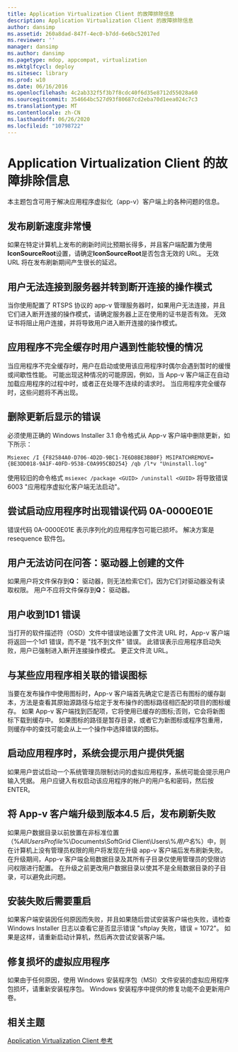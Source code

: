 ```yaml
---
title: Application Virtualization Client 的故障排除信息
description: Application Virtualization Client 的故障排除信息
author: dansimp
ms.assetid: 260a8dad-847f-4ec0-b7dd-6e6bc52017ed
ms.reviewer: ''
manager: dansimp
ms.author: dansimp
ms.pagetype: mdop, appcompat, virtualization
ms.mktglfcycl: deploy
ms.sitesec: library
ms.prod: w10
ms.date: 06/16/2016
ms.openlocfilehash: 4c2ab332f5f3b7f8cdc40f6d35e8712d55028a60
ms.sourcegitcommit: 354664bc527d93f80687cd2eba70d1eea024c7c3
ms.translationtype: MT
ms.contentlocale: zh-CN
ms.lasthandoff: 06/26/2020
ms.locfileid: "10798722"
---
```

# Application Virtualization Client 的故障排除信息


本主题包含可用于解决应用程序虚拟化（app-v）客户端上的各种问题的信息。

## 发布刷新速度非常慢


如果在特定计算机上发布的刷新时间比预期长得多，并且客户端配置为使用**IconSourceRoot**设置，请确定**IconSourceRoot**是否包含无效的 URL。 无效 URL 将在发布刷新期间产生很长的延迟。

## 用户无法连接到服务器并转到断开连接的操作模式


当你使用配置了 RTSPS 协议的 app-v 管理服务器时，如果用户无法连接，并且它们进入断开连接的操作模式，请确定服务器上正在使用的证书是否有效。 无效证书将阻止用户连接，并将导致用户进入断开连接的操作模式。

## <a href="" id="users-experience-slow-performance-when-applications-are-not-fully-cached-"></a>应用程序不完全缓存时用户遇到性能较慢的情况


当应用程序不完全缓存时，用户在启动或使用该应用程序时偶尔会遇到暂时的缓慢或间歇性性能。 可能出现这种情况的可能原因，例如，当 App-v 客户端正在自动加载应用程序的过程中时，或者正在处理不连续的请求时。 当应用程序完全缓存时，这些问题将不再出现。

## <a href="" id="error-displayed-after-an-update-is-removed-"></a>删除更新后显示的错误


必须使用正确的 Windows Installer 3.1 命令格式从 App-v 客户端中删除更新，如下所示：

`Msiexec /I {F82584A0-D706-4D2D-9BC1-7E6D8BE3BB0F} MSIPATCHREMOVE={BE3DD018-9A1F-40FD-9538-C0A995CBD254} /qb /l*v "Uninstall.log"`

使用较旧的命令格式 `msiexec /package <GUID> /uninstall <GUID>` 将导致错误 6003 "应用程序虚拟化客户端无法启动"。

## 尝试启动应用程序时出现错误代码 0A-0000E01E


错误代码 0A-0000E01E 表示序列化的应用程序包可能已损坏。 解决方案是 resequence 软件包。

## 用户无法访问在问答：驱动器上创建的文件


如果用户将文件保存到**Q：** 驱动器，则无法检索它们，因为它们对驱动器没有读取权限。 用户不应将文件保存到**Q：** 驱动器。

## 用户收到1D1 错误


当打开的软件描述符（OSD）文件中错误地设置了文件流 URL 时，App-v 客户端将返回一个1d1 错误，而不是 "找不到文件" 错误。 此错误表示应用程序启动失败，用户已强制进入断开连接操作模式。 更正文件流 URL。

## 与某些应用程序相关联的错误图标


当要在发布操作中使用图标时，App-v 客户端首先确定它是否已有图标的缓存副本，方法是查看其原始源路径与给定于发布操作的图标路径相匹配的项目的图标缓存。 如果 App-v 客户端找到匹配项，它将使用已缓存的图标;否则，它会将新图标下载到缓存中。 如果图标的路径是暂存目录，或者它为新图标或程序包重用，则缓存中的查找可能会从上一个操作中选择错误的图标。

## 启动应用程序时，系统会提示用户提供凭据


如果用户尝试启动一个系统管理员限制访问的虚拟应用程序，系统可能会提示用户输入凭据。 用户应键入有权启动该应用程序的帐户的用户名和密码，然后按 ENTER。

## 将 App-v 客户端升级到版本4.5 后，发布刷新失败


如果用户数据目录以前放置在非标准位置（%*AllUsersProfile*%\\Documents\\SoftGrid Client\\Users\\%*用户名*%）中，则在计算机上没有管理员权限的用户将发现在升级 app-v 客户端后发布刷新失败。 在升级期间，App-v 客户端全局数据目录及其所有子目录仅使用管理员的受限访问权限进行配置。 在升级之前更改用户数据目录以使其不是全局数据目录的子目录，可以避免此问题。

## 安装失败后需要重启


如果客户端安装因任何原因而失败，并且如果随后尝试安装客户端也失败，请检查 Windows Installer 日志以查看它是否显示错误 "sftplay 失败，错误 = 1072"。 如果是这样，请重新启动计算机，然后再次尝试安装客户端。

## 修复损坏的虚拟应用程序


如果由于任何原因，使用 Windows 安装程序包（MSI）文件安装的虚拟应用程序包损坏，请重新安装程序包。 Windows 安装程序中提供的修复功能不会更新用户卷。

## 相关主题


[Application Virtualization Client 参考](application-virtualization-client-reference.md)

 

 





